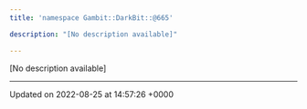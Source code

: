 ```yaml
---
title: 'namespace Gambit::DarkBit::@665'

description: "[No description available]"

---
```







[No description available]






-------------------------------

Updated on 2022-08-25 at 14:57:26 +0000